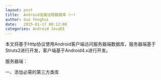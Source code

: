```yaml
---
layout: post
title:  Android连接远程数据库（一）
author:	Guo Yonghui
date:   2015-01-17 00:12:00
categories: Android JavaEE
---
```

本文将基于Http协议使用Android客户端访问服务器端数据库，服务器端基于Struts2进行开发，客户端基于Android4.x进行开发。

服务器端：

一、添加必需的第三方类库